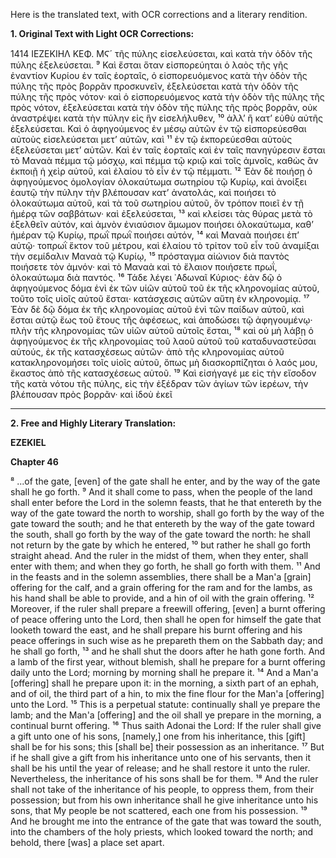 Here is the translated text, with OCR corrections and a literary rendition.

**1. Original Text with Light OCR Corrections:**

1414 ΙΕΖΕΚΙΗΛ ΚΕΦ. ΜϚ´
τῆς πύλης εἰσελεύσεται, καὶ κατὰ τὴν ὁδὸν τῆς πύλης ἐξελεύσεται.
⁹ Καὶ ἔσται ὅταν εἰσπορεύηται ὁ λαὸς τῆς γῆς ἐναντίον Κυρίου ἐν ταῖς ἑορταῖς, ὁ εἰσπορευόμενος κατὰ τὴν ὁδὸν τῆς πύλης τῆς πρὸς βορρᾶν προσκυνεῖν, ἐξελεύσεται κατὰ τὴν ὁδὸν τῆς πύλης τῆς πρὸς νότον· καὶ ὁ εἰσπορευόμενος κατὰ τὴν ὁδὸν τῆς πύλης τῆς πρὸς νότον, ἐξελεύσεται κατὰ τὴν ὁδὸν τῆς πύλης τῆς πρὸς βορρᾶν, οὐκ ἀναστρέψει κατὰ τὴν πύλην εἰς ἣν εἰσελήλυθεν,
¹⁰ ἀλλ’ ἢ κατ’ εὐθὺ αὐτῆς ἐξελεύσεται. Καὶ ὁ ἀφηγούμενος ἐν μέσῳ αὐτῶν ἐν τῷ εἰσπορεύεσθαι αὐτοὺς εἰσελεύσεται μετ’ αὐτῶν, καὶ
¹¹ ἐν τῷ ἐκπορεύεσθαι αὐτοὺς ἐξελεύσεται μετ’ αὐτῶν. Καὶ ἐν ταῖς ἑορταῖς καὶ ἐν ταῖς πανηγύρεσιν ἔσται τὸ Μαναὰ πέμμα τῷ μόσχῳ, καὶ πέμμα τῷ κριῷ καὶ τοῖς ἀμνοῖς, καθὼς ἂν ἐκποιῇ ἡ χεὶρ αὐτοῦ, καὶ ἐλαίου τὸ εἶν ἐν τῷ πέμματι.
¹² Ἐὰν δὲ ποιήσῃ ὁ ἀφηγούμενος ὁμολογίαν ὁλοκαύτωμα σωτηρίου τῷ Κυρίῳ, καὶ ἀνοίξει ἑαυτῷ τὴν πύλην τὴν βλέπουσαν κατ’ ἀνατολάς, καὶ ποιήσει τὸ ὁλοκαύτωμα αὐτοῦ, καὶ τὰ τοῦ σωτηρίου αὐτοῦ, ὃν τρόπον ποιεῖ ἐν τῇ ἡμέρᾳ τῶν σαββάτων· καὶ ἐξελεύσεται,
¹³ καὶ κλείσει τὰς θύρας μετὰ τὸ ἐξελθεῖν αὐτόν, καὶ ἀμνὸν ἐνιαύσιον ἄμωμον ποιήσει ὁλοκαύτωμα, καθ’ ἡμέραν τῷ Κυρίῳ, πρωῒ πρωῒ ποιήσει αὐτόν,
¹⁴ καὶ Μαναὰ ποιήσει ἐπ’ αὐτῷ· τοπρωῒ ἕκτον τοῦ μέτρου, καὶ ἐλαίου τὸ τρίτον τοῦ εἶν τοῦ ἀναμίξαι τὴν σεμίδαλιν Μαναὰ τῷ Κυρίῳ,
¹⁵ πρόσταγμα αἰώνιον διὰ παντὸς ποιήσετε τὸν ἀμνόν· καὶ τὸ Μαναὰ καὶ τὸ ἔλαιον ποιήσετε πρωΐ, ὁλοκαύτωμα διὰ παντός.
¹⁶ Τάδε λέγει ᾿Αδωναῖ Κύριος· ἐὰν δῷ ὁ ἀφηγούμενος δόμα ἑνὶ ἐκ τῶν υἱῶν αὐτοῦ τοῦ ἐκ τῆς κληρονομίας αὐτοῦ, τοῦτο τοῖς υἱοῖς αὐτοῦ ἔσται· κατάσχεσις αὐτῶν αὕτη ἐν κληρονομίᾳ.
¹⁷ Ἐὰν δὲ δῷ δόμα ἐκ τῆς κληρονομίας αὐτοῦ ἑνὶ τῶν παίδων αὐτοῦ, καὶ ἔσται αὐτῷ ἕως τοῦ ἔτους τῆς ἀφέσεως, καὶ ἀποδώσει τῷ ἀφηγουμένῳ· πλὴν τῆς κληρονομίας τῶν υἱῶν αὐτοῦ αὐτοῖς ἔσται,
¹⁸ καὶ οὐ μὴ λάβῃ ὁ ἀφηγούμενος ἐκ τῆς κληρονομίας τοῦ λαοῦ αὐτοῦ τοῦ καταδυναστεῦσαι αὐτούς, ἐκ τῆς κατασχέσεως αὐτῶν· ἀπὸ τῆς κληρονομίας αὐτοῦ κατακληρονομήσει τοῖς υἱοῖς αὐτοῦ, ὅπως μὴ διασκορπίζηται ὁ λαός μου, ἕκαστος ἀπὸ τῆς κατασχέσεως αὐτοῦ.
¹⁹ Καὶ εἰσήγαγέ με εἰς τὴν εἴσοδον τῆς κατὰ νότου τῆς πύλης, εἰς τὴν ἐξέδραν τῶν ἁγίων τῶν ἱερέων, τὴν βλέπουσαν πρὸς βορρᾶν· καὶ ἰδοὺ ἐκεῖ

---

**2. Free and Highly Literary Translation:**

**EZEKIEL**

**Chapter 46**

⁸ ...of the gate, [even] of the gate shall he enter, and by the way of the gate shall he go forth.
⁹ And it shall come to pass, when the people of the land shall enter before the Lord in the solemn feasts, that he that entereth by the way of the gate toward the north to worship, shall go forth by the way of the gate toward the south; and he that entereth by the way of the gate toward the south, shall go forth by the way of the gate toward the north: he shall not return by the gate by which he entered,
¹⁰ but rather he shall go forth straight ahead. And the ruler in the midst of them, when they enter, shall enter with them; and when they go forth, he shall go forth with them.
¹¹ And in the feasts and in the solemn assemblies, there shall be a Man'a [grain] offering for the calf, and a grain offering for the ram and for the lambs, as his hand shall be able to provide, and a hin of oil with the grain offering.
¹² Moreover, if the ruler shall prepare a freewill offering, [even] a burnt offering of peace offering unto the Lord, then shall he open for himself the gate that looketh toward the east, and he shall prepare his burnt offering and his peace offerings in such wise as he prepareth them on the Sabbath day; and he shall go forth,
¹³ and he shall shut the doors after he hath gone forth. And a lamb of the first year, without blemish, shall he prepare for a burnt offering daily unto the Lord; morning by morning shall he prepare it.
¹⁴ And a Man'a [offering] shall he prepare upon it: in the morning, a sixth part of an ephah, and of oil, the third part of a hin, to mix the fine flour for the Man'a [offering] unto the Lord.
¹⁵ This is a perpetual statute: continually shall ye prepare the lamb; and the Man'a [offering] and the oil shall ye prepare in the morning, a continual burnt offering.
¹⁶ Thus saith Adonai the Lord: If the ruler shall give a gift unto one of his sons, [namely,] one from his inheritance, this [gift] shall be for his sons; this [shall be] their possession as an inheritance.
¹⁷ But if he shall give a gift from his inheritance unto one of his servants, then it shall be his until the year of release; and he shall restore it unto the ruler. Nevertheless, the inheritance of his sons shall be for them.
¹⁸ And the ruler shall not take of the inheritance of his people, to oppress them, from their possession; but from his own inheritance shall he give inheritance unto his sons, that My people be not scattered, each one from his possession.
¹⁹ And he brought me into the entrance of the gate that was toward the south, into the chambers of the holy priests, which looked toward the north; and behold, there [was] a place set apart.